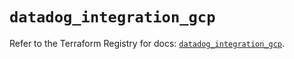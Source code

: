 # `datadog_integration_gcp`

Refer to the Terraform Registry for docs: [`datadog_integration_gcp`](https://registry.terraform.io/providers/datadog/datadog/3.74.0/docs/resources/integration_gcp).
